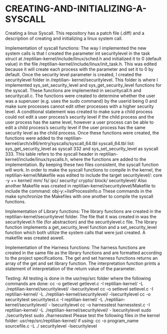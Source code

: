 # CREATING-AND-INITIALIZING-A-SYSCALL
Creating a linux Syscall. This repository has a patch file (.diff) and a description of creating and initializing a linux system call.

Implementation of syscall functions:
The way I implemented the new system calls is that I created the parameter int securitylevel in the task struct at /reptilian-kernel/include/linux/sched.h and initialized it to 0 (default value) in the file /reptilian-kernel/include/linux/init_task.h. This was edited because it will create each process with the parameter and set it to 0 by default.
Once the security level parameter is created, I created the securitylevel folder in /reptilian- kernel/securitylevel. This folder is where I implemented sys_set_security_level and sys_get_security_level functions for the syscall. These functions are implemented in securitycall.h and securitycall.c.
The functions were created to determine whether the user was a superuser (e.g. uses the sudo command) by the userid being 0 and make sure processes cannot edit other processes with a higher security level. A conditional statement was created to make sure a child process could not edit a user process’s security level if the child process and the user process has the same level, however a user process can be able to edit a child process’s security level if the user process has the same security level as the child process.
Once these functions were created, the functions were added to the reptilian- kernel/arch/x86/entry/syscalls/syscall_64.tbl syscall_64.tbl list: sys_get_security_level as syscall 332 and sys_set_security_level as syscall 333. This table refers to the syscall header in reptilian- kernel/include/linux/syscalls.h, where the functions are added to the implementation. By keeping these two files consistent, the syscall function will work.
In order to make the syscall functions to compile in the kernel, the reptilian-kernel/Makefile was edited to include the target securitylevel/:
core -y += kernel/ mm/ fs/ ipc/ security/ crypto/ block/ securitylevel/
Also another Makefile was created in reptilian-kernel/securitylevel/Makefile to include the command:
obj-y:=listProcessInfo.o
These commands in the make synchronize the Makefiles with one another to compile the syscall functions.

Implementation of Library functions:
The library functions are created in the reptilian-kernel/securitylevel folder. The file that it was created in was the securitylevel.h file (for abstraction) and the securitylevel.c file. The library function implements a get_security_level function and a set_security_level function which both utilize the system calls that were just created. A makefile was created aswell.

Implementation of the Harness functions:
The harness functions are created in the same file as the library functions and are formatted according to the project specifications. The get and set harness functions returns an array of the get and set library function. The interpretation function prints a statement of interpretation of the return value of the parameter.

Testing:
All testing is done in the usr/rep/src folder where the following commands are done:
cc -o getlevel getlevel.c -I reptilian-kernel/ -L ./reptilian-kernel/securitylevel/ -lsecuritylevel cc -o setlevel setlevel.c -I reptilian-kernel/ -L ./reptilian-kernel/securitylevel/ -lsecuritylevel cc -o securitytest securitytest.c -I reptilian-kernel/ -L ./reptilian-kernel/securitylevel/ - lsecuritylevel
cc -o harnesstest harnesstest.c -I reptilian-kernel/ -L ./reptilian-kernel/securitylevel/ - lsecuritylevel
sudo ./securitytest
sudo ./harnesstest
Please test the following files in the kernel folder: usr/rep/src/reptilian-kernel/ if using: cc -o program_name sourcefile.c -L ./ securitylevel -lsecuritylevel
